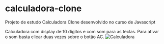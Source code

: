 # calculadora-clone
Projeto de estudo Calculadora Clone desenvolvido no curso de Javascript

Calculadora com display de 10 dígitos e com som para as teclas. Para ativar o som basta clicar duas vezes sobre o botão AC.
![Calculadora](https://firebasestorage.googleapis.com/v0/b/hcode-com-br.appspot.com/o/calculadora-hcode.jpg?alt=media&token=5406aa3f-b965-401c-9b4e-654609c78b33)
